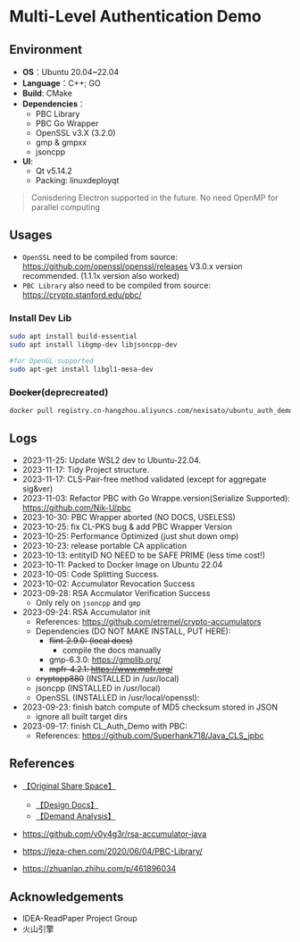 # Multi-Level Authentication Demo
## Environment
- **OS**：Ubuntu 20.04~22.04
- **Language**：C++; GO
- **Build**: CMake
- **Dependencies**：
  - PBC Library
  - PBC Go Wrapper
  - OpenSSL v3.X (3.2.0)
  - gmp & gmpxx
  - jsoncpp
- **UI**:
  - Qt v5.14.2
  - Packing: linuxdeployqt
> Conisdering Electron supported in the future.
> No need OpenMP for parallel computing

## Usages
- `OpenSSL` need to be compiled from source: https://github.com/openssl/openssl/releases
V3.0.x version recommended. (1.1.1x version also worked)
- `PBC Library` also need to be compiled from source:  https://crypto.stanford.edu/pbc/

### Install Dev Lib
```bash
sudo apt install build-essential
sudo apt install libgmp-dev libjsoncpp-dev

#for OpenGL-supported
sudo apt-get install libgl1-mesa-dev
```

### ~~Docker~~(deprecreated)
```bash
docker pull registry.cn-hangzhou.aliyuncs.com/nexisato/ubuntu_auth_demo:latest
```


## Logs
- 2023-11-25: Update WSL2 dev to Ubuntu-22.04.
- 2023-11-17: Tidy Project structure.
- 2023-11-17: CLS-Pair-free method validated (except for aggregate sig&ver)
- 2023-11-03: Refactor PBC with Go Wrappe.version(Serialize Supported): https://github.com/Nik-U/pbc
- 2023-10-30: PBC Wrapper aborted (NO DOCS, USELESS)
- 2023-10-25: fix CL-PKS bug & add PBC Wrapper Version
- 2023-10-25: Performance Optimized (just shut down omp)
- 2023-10-23: release portable CA application
- 2023-10-13: entityID NO NEED to be SAFE PRIME (less time cost!)
- 2023-10-11: Packed to Docker Image on Ubuntu 22.04
- 2023-10-05: Code Splitting Success.
- 2023-10-02: Accumulator Revocation Success
- 2023-09-28: RSA Accmulator Verification Success
  - Only rely on `jsoncpp` and `gmp`
- 2023-09-24: RSA Accumulator init
  - References: https://github.com/etremel/crypto-accumulators
  - Dependencies (DO NOT MAKE INSTALL, PUT HERE):
    - ~~flint-2.9.0: (local docs)~~
      - compile the docs manually
    - gmp-6.3.0: https://gmplib.org/
    - ~~mpfr-4.2.1: https://www.mpfr.org/~~
  - ~~cryptopp880~~ (INSTALLED in /usr/local)
  - jsoncpp (INSTALLED in /usr/local)
  - OpenSSL (INSTALLED in /usr/local/openssl): 
- 2023-09-23: finish batch compute of MD5 checksum stored in JSON
  - ignore all built target dirs
- 2023-09-17: finish CL_Auth_Demo with PBC: 
  - References: https://github.com/Superhank718/Java_CLS_jpbc



## References
- [【Original Share Space】](https://rjwalmzfj2.feishu.cn/drive/folder/fldcnpvD9hTdMQ1ZXHU9ufPumTf?from=space_shared_folder&fromShareWithMeNew=1)
    - [【Design Docs】](https://uqc1fm1ybzl.feishu.cn/docx/TveddkLhtoxDByxmqmBcS9fsnge)
    - [【Demand Analysis】](https://rjwalmzfj2.feishu.cn/docx/Mp6XdDhTPoZhclxc2Yvc4kRZn9i)

- https://github.com/v0y4g3r/rsa-accumulator-java
- https://jeza-chen.com/2020/06/04/PBC-Library/
- https://zhuanlan.zhihu.com/p/461896034


## Acknowledgements
- IDEA-ReadPaper Project Group
- 火山引擎




